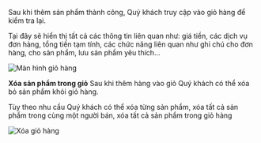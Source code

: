 Sau khi thêm sản phẩm thành công, Quý khách truy cập vào giỏ hàng để kiểm tra lại.

Tại đây sẽ hiển thị tất cả các thông tin liên quan như: giá tiền, các dịch vụ đơn hàng, tổng tiền tạm tính, các chức năng liên quan như ghi chú cho đơn hàng, cho sản phẩm, lưu sản phẩm yêu thích...

![Màn hình giỏ hàng](https://user-images.githubusercontent.com/73226975/99622958-b744da00-2a5d-11eb-876d-d5714edc12c0.png)

**Xóa sản phẩm trong giỏ**
Sau khi thêm hàng vào giỏ Quý khách có thể xóa bỏ sản phẩm khỏi giỏ hàng.

Tùy theo nhu cầu Quý khách có thể xóa từng sản phẩm, xóa tất cả sản phẩm trong cùng một người bán, xóa tất cả sản phẩm  trong giỏ hàng

![Xóa giỏ hàng](https://user-images.githubusercontent.com/73226975/99623855-954c5700-2a5f-11eb-8d0c-c30cce13dfed.png)

